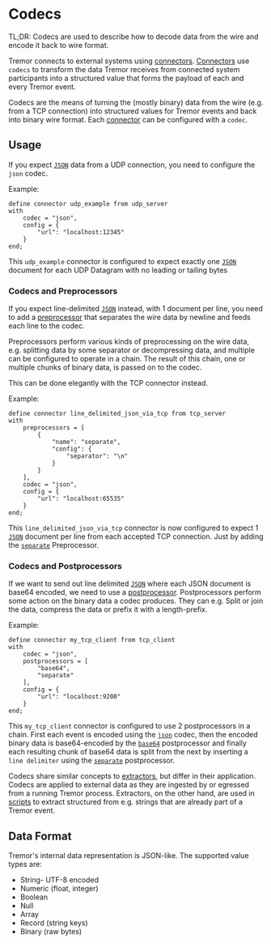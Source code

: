 # Codecs

TL;DR: Codecs are used to describe how to decode data from the wire and encode it back to wire format.

Tremor connects to external systems using [connectors](../connectors). [Connectors](../connectors) use `codecs` to transform the data Tremor receives from connected system participants into a structured value that forms the payload of each and every Tremor event.

Codecs are the means of turning the (mostly binary) data from the wire (e.g. from a TCP connection) into structured values for Tremor events and back into binary wire format.
Each [connector](../connectors) can be configured with a `codec`.

## Usage

If you expect [`JSON`](https://www.json.org/) data from a UDP connection, you need to configure the `json` codec.

Example:

```tremor
define connector udp_example from udp_server
with
    codec = "json",
    config = {
        "url": "localhost:12345"
    }
end;
```


This `udp_example` connector is configured to expect exactly one [`JSON`](https://www.json.org/) document for each UDP Datagram with no leading or tailing bytes

### Codecs and Preprocessors

If you expect line-delimited [`JSON`](https://www.json.org/) instead, with 1 document per line, you need to add a [preprocessor](../preprocessors) that separates the wire data by newline and feeds each line to the codec.

Preprocessors perform various kinds of preprocessing on the wire data, e.g. splitting data by some separator or decompressing data, and multiple can be configured to operate in a chain. The result of this chain, one or multiple chunks of binary data, is passed on to the codec.

This can be done elegantly with the TCP connector instead.

Example:

```tremor
define connector line_delimited_json_via_tcp from tcp_server
with
    preprocessors = [ 
        {
            "name": "separate",
            "config": {
                "separator": "\n"
            }
        } 
    ],
    codec = "json",
    config = {
        "url": "localhost:65535"
    }
end;
```

This `line_delimited_json_via_tcp` connector is now configured to expect 1 [`JSON`](https://www.json.org/) document per line from each accepted TCP connection. Just by adding the [`separate`](../preprocessors/separate.md) Preprocessor.

### Codecs and Postprocessors

If we want to send out line delimited [`JSON`](https://www.json.org/) where each JSON document is base64 encoded, we need to use a [postprocessor](../postprocessors). Postprocessors perform some action on the binary data a codec produces. They can e.g. Split or join the data, compress the data or prefix it with a length-prefix.

Example:

```
define connector my_tcp_client from tcp_client
with
    codec = "json",
    postprocessors = [
        "base64",
        "separate"
    ],
    config = {
        "url": "localhost:9200"
    }
end;
```

This `my_tcp_client` connector is configured to use 2 postprocessors in a chain. First each event is encoded using the [`json`](./json.md) codec, then the encoded binary data is base64-encoded by the [`base64`](../postprocessors/base64.md) postprocessor and finally each resulting chunk of base64 data is split from the next by inserting a `line delimiter` using the [`separate`](../postprocessors/separate.md) postprocessor.


Codecs share similar concepts to [extractors](../extractors), but differ in their application. Codecs are applied to external data as they are ingested by or egressed from a running Tremor process.
Extractors, on the other hand, are used in [scripts](../../language/scripts.md) to extract structured from e.g. strings that are already part of a Tremor event.

## Data Format

Tremor's internal data representation is JSON-like. The supported value types are:

* String- UTF-8 encoded
* Numeric (float, integer)
* Boolean
* Null
* Array
* Record (string keys)
* Binary (raw bytes)